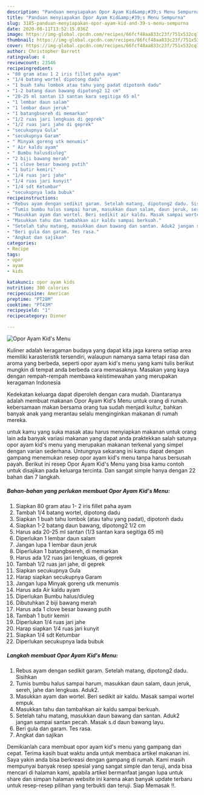 ```yaml
---
description: "Panduan menyiapakan Opor Ayam Kid&amp;#39;s Menu Sempurna"
title: "Panduan menyiapakan Opor Ayam Kid&amp;#39;s Menu Sempurna"
slug: 3185-panduan-menyiapakan-opor-ayam-kid-and-39-s-menu-sempurna
date: 2020-08-11T13:52:15.036Z
image: https://img-global.cpcdn.com/recipes/66fcf48aa833c23f/751x532cq70/opor-ayam-kids-menu-foto-resep-utama.jpg
thumbnail: https://img-global.cpcdn.com/recipes/66fcf48aa833c23f/751x532cq70/opor-ayam-kids-menu-foto-resep-utama.jpg
cover: https://img-global.cpcdn.com/recipes/66fcf48aa833c23f/751x532cq70/opor-ayam-kids-menu-foto-resep-utama.jpg
author: Christopher Barrett
ratingvalue: 4
reviewcount: 23546
recipeingredient:
- "80 gram atau 1 2 iris fillet paha ayam"
- "1/4 batang wortel dipotong dadu"
- "1 buah tahu lombok atau tahu yang padat dipotonh dadu"
- "1-2 batang daun bawang dipotong2 12 cm"
- "20-25 ml santan 13 santan kara segitiga 65 ml"
- "1 lembar daun salam"
- "1 lembar daun jeruk"
- "1 batangbsereh di memarkan"
- "1/2 ruas jari lengkuas di geprek"
- "1/2 ruas jari jahe di geprek"
- "secukupnya Gula"
- "secukupnya Garam"
- " Minyak goreng utk menumis"
- " Air kaldu ayam"
- " Bumbu halusdiuleg"
- "2 biji bawang merah"
- "1 clove besar bawang putih"
- "1 butir kemiri"
- "1/4 ruas jari jahe"
- "1/4 ruas jari kunyit"
- "1/4 sdt Ketumbar"
- "secukupnya lada bubuk"
recipeinstructions:
- "Rebus ayam dengan sedikit garam. Setelah matang, dipotong2 dadu. Sisihkan"
- "Tumis bumbu halus sampai harum, masukkan daun salam, daun jeruk, sereh, jahe dan lengkuas. Aduk2."
- "Masukkan ayam dan wortel. Beri sedikit air kaldu. Masak sampai wortel empuk."
- "Masukkan tahu dan tambahkan air kaldu sampai berkuah."
- "Setelah tahu matang, masukkan daun bawang dan santan. Aduk2 jangan sampai santan pecah. Masak s.d daun bawang layu."
- "Beri gula dan garam. Tes rasa."
- "Angkat dan sajikan"
categories:
- Recipe
tags:
- opor
- ayam
- kids

katakunci: opor ayam kids 
nutrition: 300 calories
recipecuisine: American
preptime: "PT28M"
cooktime: "PT43M"
recipeyield: "1"
recipecategory: Dinner

---
```



![Opor Ayam Kid&#39;s Menu](https://img-global.cpcdn.com/recipes/66fcf48aa833c23f/751x532cq70/opor-ayam-kids-menu-foto-resep-utama.jpg)

Kuliner adalah keragaman budaya yang dapat kita jaga karena setiap area memiliki karasteristik tersendiri, walaupun namanya sama tetapi rasa dan aroma yang berbeda, seperti opor ayam kid&#39;s menu yang kami tulis berikut mungkin di tempat anda berbeda cara memasaknya. Masakan yang kaya dengan rempah-rempah membawa keistimewahan yang merupakan keragaman Indonesia



Kedekatan keluarga dapat diperoleh dengan cara mudah. Diantaranya adalah membuat makanan Opor Ayam Kid&#39;s Menu untuk orang di rumah. kebersamaan makan bersama orang tua sudah menjadi kultur, bahkan banyak anak yang merantau selalu menginginkan makanan di rumah mereka.

untuk kamu yang suka masak atau harus menyiapkan makanan untuk orang lain ada banyak variasi makanan yang dapat anda praktekkan salah satunya opor ayam kid&#39;s menu yang merupakan makanan terkenal yang simpel dengan varian sederhana. Untungnya sekarang ini kamu dapat dengan gampang menemukan resep opor ayam kid&#39;s menu tanpa harus bersusah payah.
Berikut ini resep Opor Ayam Kid&#39;s Menu yang bisa kamu contoh untuk disajikan pada keluarga tercinta. Dan sangat simple hanya dengan 22 bahan dan 7 langkah.


<!--inarticleads1-->

##### Bahan-bahan yang perlukan membuat Opor Ayam Kid&#39;s Menu:

1. Siapkan 80 gram atau 1- 2 iris fillet paha ayam
1. Tambah 1/4 batang wortel, dipotong dadu
1. Siapkan 1 buah tahu lombok (atau tahu yang padat), dipotonh dadu
1. Siapkan 1-2 batang daun bawang, dipotong2 1/2 cm
1. Harus ada 20-25 ml santan (1/3 santan kara segitiga 65 ml)
1. Diperlukan 1 lembar daun salam
1. Jangan lupa 1 lembar daun jeruk
1. Diperlukan 1 batangbsereh, di memarkan
1. Harus ada 1/2 ruas jari lengkuas, di geprek
1. Tambah 1/2 ruas jari jahe, di geprek
1. Siapkan secukupnya Gula
1. Harap siapkan secukupnya Garam
1. Jangan lupa  Minyak goreng utk menumis
1. Harus ada  Air kaldu ayam
1. Diperlukan  Bumbu halus/diuleg
1. Dibutuhkan 2 biji bawang merah
1. Harus ada 1 clove besar bawang putih
1. Tambah 1 butir kemiri
1. Diperlukan 1/4 ruas jari jahe
1. Harap siapkan 1/4 ruas jari kunyit
1. Siapkan 1/4 sdt Ketumbar
1. Diperlukan secukupnya lada bubuk




<!--inarticleads2-->

##### Langkah membuat  Opor Ayam Kid&#39;s Menu:

1. Rebus ayam dengan sedikit garam. Setelah matang, dipotong2 dadu. Sisihkan
1. Tumis bumbu halus sampai harum, masukkan daun salam, daun jeruk, sereh, jahe dan lengkuas. Aduk2.
1. Masukkan ayam dan wortel. Beri sedikit air kaldu. Masak sampai wortel empuk.
1. Masukkan tahu dan tambahkan air kaldu sampai berkuah.
1. Setelah tahu matang, masukkan daun bawang dan santan. Aduk2 jangan sampai santan pecah. Masak s.d daun bawang layu.
1. Beri gula dan garam. Tes rasa.
1. Angkat dan sajikan




Demikianlah cara membuat opor ayam kid&#39;s menu yang gampang dan cepat. Terima kasih buat waktu anda untuk membaca artikel makanan ini. Saya yakin anda bisa berkreasi dengan gampang di rumah. Kami masih mempunyai banyak resep spesial yang sangat simple dan teruji, anda bisa mencari di halaman kami, apabila artikel bermanfaat jangan lupa untuk share dan simpan halaman website ini karena akan banyak update terbaru untuk resep-resep pilihan yang terbukti dan teruji. Siap Memasak !!. 
